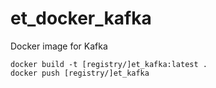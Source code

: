 # et_docker_kafka
Docker image for Kafka

```
docker build -t [registry/]et_kafka:latest .
docker push [registry/]et_kafka
```
